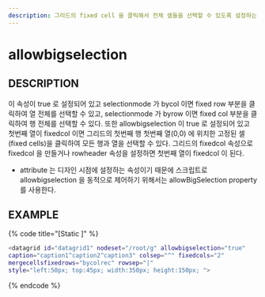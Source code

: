 ```yaml
---
description: 그리드의 fixed cell 을 클릭해서 전체 셀들을 선택할 수 있도록 설정하는 속성이다.
---
```


# allowbigselection

## DESCRIPTION

이 속성이 true 로 설정되어 있고 selectionmode 가 bycol 이면 fixed row 부분을 클릭하여 열 전체를 선택할 수 있고, selectionmode 가 byrow 이면 fixed col 부분을 클릭하여 행 전체를 선택할 수 있다. 또한 allowbigselection 이 true 로 설정되어 있고 첫번째 열이 fixedcol 이면 그리드의 첫번째 행 첫번째 열\(0,0\) 에 위치한 고정된 셀\(fixed cells\)을 클릭하여 모든 행과 열을 선택할 수 있다. 그리드의 fixedcol 속성으로 fixedcol 을 만들거나 rowheader 속성을 설정하면 첫번째 열이 fixedcol 이 된다.

* attribute 는 디자인 시점에 설정하는 속성이기 때문에 스크립트로 allowbigselection 을 동적으로 제어하기 위해서는 allowBigSelection property 를 사용한다. 

## EXAMPLE

{% code title="\[Static \]" %}
```bash
<datagrid id="datagrid1" nodeset="/root/g" allowbigselection="true" 
caption="caption1^caption2^caption3" colsep="^" fixedcols="2" 
mergecellsfixedrows="bycolrec" rowsep="|" 
style="left:50px; top:45px; width:350px; height:150px; ">
```
{% endcode %}

